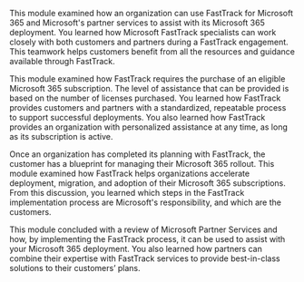This module examined how an organization can use FastTrack for Microsoft 365 and Microsoft's partner services to assist with its Microsoft 365 deployment. You learned how Microsoft FastTrack specialists can work closely with both customers and partners during a FastTrack engagement. This teamwork helps customers benefit from all the resources and guidance available through FastTrack.

This module examined how FastTrack requires the purchase of an eligible Microsoft 365 subscription. The level of assistance that can be provided is based on the number of licenses purchased. You learned how FastTrack provides customers and partners with a standardized, repeatable process to support successful deployments. You also learned how FastTrack provides an organization with personalized assistance at any time, as long as its subscription is active.

Once an organization has completed its planning with FastTrack, the customer has a blueprint for managing their Microsoft 365 rollout. This module examined how FastTrack helps organizations accelerate deployment, migration, and adoption of their Microsoft 365 subscriptions. From this discussion, you learned which steps in the FastTrack implementation process are Microsoft's responsibility, and which are the customers.

This module concluded with a review of Microsoft Partner Services and how, by implementing the FastTrack process, it can be used to assist with your Microsoft 365 deployment. You also learned how partners can combine their expertise with FastTrack services to provide best-in-class solutions to their customers’ plans.
